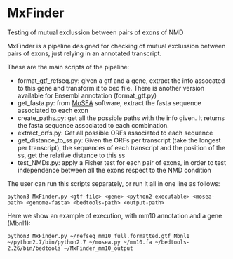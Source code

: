 # MxFinder
Testing of mutual exclussion between pairs of exons of NMD

MxFinder is a pipeline designed for checking of mutual exclussion between pairs of exons, just relying in an annotated transcript. 

These are the main scripts of the pipeline:

- format_gtf_refseq.py: given a gtf and a gene, extract the info assocated to this gene
and transform it to bed file. There is another version available for Ensembl annotation (format_gtf.py)
- get_fasta.py: from [MoSEA](https://github.com/comprna/MoSEA) software, extract the fasta sequence associated to each exon
- create_paths.py: get all the possible paths with the info given. It returns the fasta sequence associated to each combination.
- extract_orfs.py: Get all possible ORFs associated to each sequence
- get_distance_to_ss.py: Given the ORFs per transcript (take the longest per transcript), the sequences of each transcript and the position of the ss, get the relative distance to this ss
- test_NMDs.py: apply a Fisher test for each pair of exons, in order to test independence between all the exons respect to the NMD condition

The user can run this scripts separately, or run it all in one line as follows:

```
python3 MxFinder.py <gtf-file> <gene> <python2-executable> <mosea-path> <genome-fasta> <bedtools-path> <output-path>
```

Here we show an example of execution, with mm10 annotation and a gene (Mbnl1):

```
python3 MxFinder.py ~/refseq_mm10_full.formatted.gtf Mbnl1 ~/python2.7/bin/python2.7 ~/mosea.py ~/mm10.fa ~/bedtools-2.26/bin/bedtools ~/MxFinder_mm10_output
```
